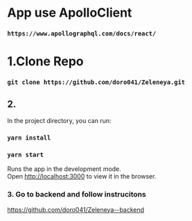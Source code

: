 # App use ApolloClient

### `https://www.apollographql.com/docs/react/`

# 1.Clone Repo

### `git clone https://github.com/doro041/Zeleneya.git`

## 2.

In the project directory, you can run:

### `yarn install`


### `yarn start`

Runs the app in the development mode.\
Open [http://localhost:3000](http://localhost:3000) to view it in the browser.


### 3. Go to backend and follow instrucitons

https://github.com/doro041/Zeleneya--backend

